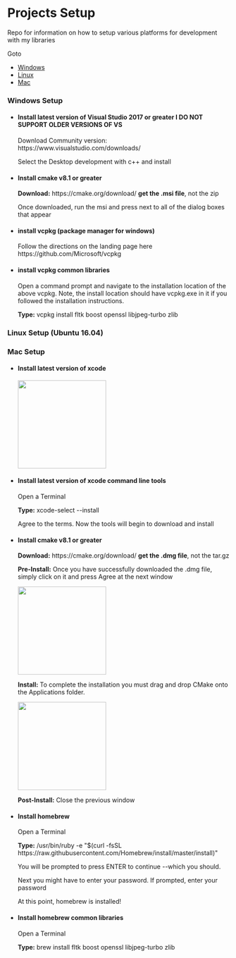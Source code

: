 # Projects Setup
Repo for information on how to setup various platforms for development with my libraries
<p>Goto</p>
<ul>
<li><a href="#Windows">Windows</a></li>
<li><a href="#Linux">Linux</a></li>
<li><a href="#Mac">Mac</a></li>
</ul>

<h3 id="Windows">Windows Setup</h3>
<ul>
<li>
<h4>Install latest version of Visual Studio 2017 or greater <b>I DO NOT SUPPORT OLDER VERSIONS OF VS</b></h4>
<p>Download Community version: https://www.visualstudio.com/downloads/</p>
<p>Select the Desktop development with c++ and install</p>
</li>
<li>
<h4>Install cmake v8.1 or greater</h4>
<p><b>Download:</b> https://cmake.org/download/  <b>get the .msi file</b>, not the zip</p>
<p>Once downloaded, run the msi and press next to all of the dialog boxes that appear</p>
</li>
<li>
<h4>install vcpkg (package manager for windows)</h4>
<p>Follow the directions on the landing page here https://github.com/Microsoft/vcpkg</p>
</li>
<li>
<h4>install vcpkg common libraries</h4>
<p>Open a command prompt and navigate to the installation location of the above vcpkg. Note, the install location should have vcpkg.exe in it if you followed the installation instructions.</p>
<p><b>Type:</b> vcpkg install fltk boost openssl libjpeg-turbo zlib</p>
</li>
</ul>

<h3 id="Linux">Linux Setup (Ubuntu 16.04)</h3>

<h3 id="Mac">Mac Setup</h3>
<ul>
<li>
<h4>Install latest version of xcode</h4>
<img src="https://raw.github.com/smasherprog/Projects_Setup/master/Mac/getxcode.JPG" height="200"/>
</li>
<li>
<h4>Install latest version of xcode command line tools</h4>
<p>Open a Terminal</p>
<p><b>Type:</b> xcode-select --install</p>
<p>Agree to the terms. Now the tools will begin to download and install</p>
</li>
<li>
<h4>Install cmake v8.1 or greater</h4>
<p><b>Download:</b> https://cmake.org/download/  <b>get the .dmg file</b>, not the tar.gz</p>
<p><b>Pre-Install:</b> Once you have successfully downloaded the .dmg file, simply click on it and press Agree at the next window<p>
<img src="https://raw.github.com/smasherprog/Projects_Setup/master/Mac/cmakedmg.JPG" height="200"/>
<p><b>Install:</b> To complete the installation you must drag and drop CMake onto the Applications folder.</p>
<img src="https://raw.github.com/smasherprog/Projects_Setup/master/Mac/cmakeappinstall.JPG" height="200"/>
<p><b>Post-Install:</b> Close the previous window</p>
<li>
<h4>Install homebrew</h4>
<p>Open a Terminal</p>
<p><b>Type:</b> /usr/bin/ruby -e "$(curl -fsSL https://raw.githubusercontent.com/Homebrew/install/master/install)"</p>
<p>You will be prompted to press ENTER to continue --which you should.</p>
<p>Next you might have to enter your password. If prompted, enter your password</p>
<p>At this point, homebrew is installed!</p>
</li>
<li>
<h4>Install homebrew common libraries</h4>
<p>Open a Terminal</p>
<p><b>Type:</b> brew install fltk boost openssl libjpeg-turbo zlib</p>
</li>
<ul>


